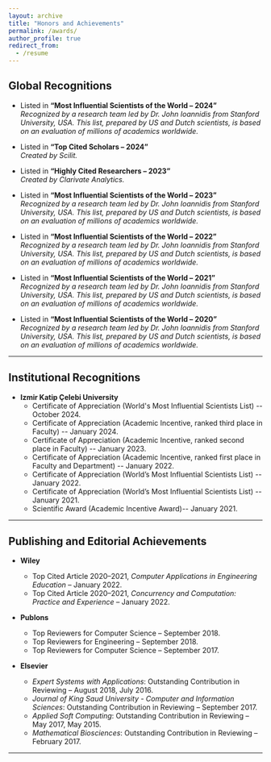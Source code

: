 ```yaml
---
layout: archive
title: "Honors and Achievements"
permalink: /awards/
author_profile: true
redirect_from:
  - /resume
---
```



## Global Recognitions
- Listed in **“Most Influential Scientists of the World – 2024”**  
  *Recognized by a research team led by Dr. John Ioannidis from Stanford University, USA. This list, prepared by US and Dutch scientists, is based on an evaluation of millions of academics worldwide.*

- Listed in **“Top Cited Scholars – 2024”**  
  *Created by Scilit.*
  
- Listed in **“Highly Cited Researchers – 2023”**  
  *Created by Clarivate Analytics.*

- Listed in **“Most Influential Scientists of the World – 2023”**  
  *Recognized by a research team led by Dr. John Ioannidis from Stanford University, USA. This list, prepared by US and Dutch scientists, is based on an evaluation of millions of academics worldwide.*

- Listed in **“Most Influential Scientists of the World – 2022”**  
  *Recognized by a research team led by Dr. John Ioannidis from Stanford University, USA. This list, prepared by US and Dutch scientists, is based on an evaluation of millions of academics worldwide.*

- Listed in **“Most Influential Scientists of the World – 2021”**  
  *Recognized by a research team led by Dr. John Ioannidis from Stanford University, USA. This list, prepared by US and Dutch scientists, is based on an evaluation of millions of academics worldwide.*

- Listed in **“Most Influential Scientists of the World – 2020”**  
  *Recognized by a research team led by Dr. John Ioannidis from Stanford University, USA. This list, prepared by US and Dutch scientists, is based on an evaluation of millions of academics worldwide.*

---

## Institutional Recognitions
- **Izmir Katip Çelebi University**  
  - Certificate of Appreciation (World's Most Influential Scientists List) -- October 2024.
  - Certificate of Appreciation (Academic Incentive, ranked third place in Faculty) -- January 2024.
  - Certificate of Appreciation (Academic Incentive, ranked second place in Faculty) -- January 2023.
  - Certificate of Appreciation (Academic Incentive, ranked first place in Faculty and Department) -- January 2022.  
  - Certificate of Appreciation (World’s Most Influential Scientists List) -- January 2022.  
  - Certificate of Appreciation (World’s Most Influential Scientists List) -- January 2021.  
  - Scientific Award (Academic Incentive Award)-- January 2021.  

---

## Publishing and Editorial Achievements
- **Wiley**  
  - Top Cited Article 2020–2021, *Computer Applications in Engineering Education* – January 2022.  
  - Top Cited Article 2020–2021, *Concurrency and Computation: Practice and Experience* – January 2022.  

- **Publons**  
  - Top Reviewers for Computer Science – September 2018.  
  - Top Reviewers for Engineering – September 2018.  
  - Top Reviewers for Computer Science – September 2017.  

- **Elsevier**  
  - *Expert Systems with Applications*: Outstanding Contribution in Reviewing – August 2018, July 2016.  
  - *Journal of King Saud University - Computer and Information Sciences*: Outstanding Contribution in Reviewing – September 2017.  
  - *Applied Soft Computing*: Outstanding Contribution in Reviewing – May 2017, May 2015.  
  - *Mathematical Biosciences*: Outstanding Contribution in Reviewing – February 2017.  

---

